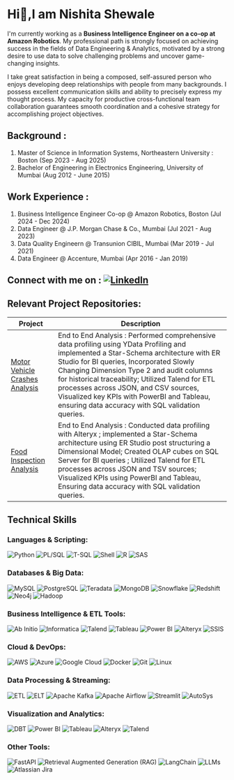 # Hi👋,I am Nishita Shewale


I'm currently working as a **Business Intelligence Engineer on a co-op at Amazon Robotics**. My professional path is strongly focused on achieving success in the fields of Data Engineering & Analytics, motivated by a strong desire to use data to solve challenging problems and uncover game-changing insights.

I take great satisfaction in being a composed, self-assured person who enjoys developing deep relationships with people from many backgrounds. I possess excellent communication skills and ability to precisely express my thought process. My capacity for productive cross-functional team collaboration guarantees smooth coordination and a cohesive strategy for accomplishing project objectives.

## **Background :**

1. Master of Science in Information Systems, Northeastern University : Boston (Sep 2023 - Aug 2025)
2. Bachelor of Engineering in Electronics Engineering, University of Mumbai (Aug 2012 - June 2015)

## **Work Experience :** 

1. Business Intelligence Engineer Co-op @ Amazon Robotics, Boston (Jul 2024 - Dec 2024)
2. Data Engineer @ J.P. Morgan Chase & Co., Mumbai (Jul 2021 - Aug 2023)
3. Data Quality Engineern @ Transunion CIBIL, Mumbai (Mar 2019 - Jul 2021)
4. Data Engineer @ Accenture, Mumbai (Apr 2016 - Jan 2019)

## **Connect with me on** : [![LinkedIn](https://img.shields.io/badge/LinkedIn-0077B5?style=for-the-badge&logo=linkedin&logoColor=white)](https://www.linkedin.com/in/nishitashewale/)

## Relevant Project Repositories:

| Project                                                                 | Description |
|-------------------------------------------------------------------------|-------------|
| [Motor Vehicle Crashes Analysis](https://github.com/nishita-shewale/Motor-Vehicle-Crash-Analysis) | End to End Analysis : Performed comprehensive data profiling using YData Profiling and implemented a Star-Schema architecture with ER Studio for BI queries, Incorporated Slowly Changing Dimension Type 2 and audit columns for historical traceability; Utilized Talend for ETL processes across JSON, and CSV sources, Visualized key KPIs with PowerBI and Tableau, ensuring data accuracy with SQL validation queries.|
| [Food Inspection Analysis](https://github.com/nishita-shewale/Food-Inspection-Analysis)               |  End to End Analysis : Conducted data profiling with Alteryx ; implemented a Star-Schema architecture using ER Studio post structuring a Dimensional Model; Created OLAP cubes on SQL Server for BI queries ; Utilized Talend for ETL processes across JSON and TSV sources; Visualized KPIs using PowerBI and Tableau, Ensuring data accuracy with SQL validation queries.|

## Technical Skills

### **Languages & Scripting:**
![Python](https://img.shields.io/badge/Python-3776AB?style=for-the-badge&logo=python&logoColor=white)
![PL/SQL](https://img.shields.io/badge/PL/SQL-4479A1?style=for-the-badge&logo=oracle&logoColor=white)
![T-SQL](https://img.shields.io/badge/T--SQL-CC2927?style=for-the-badge&logo=microsoft-sql-server&logoColor=white)
![Shell](https://img.shields.io/badge/Shell-4EAA25?style=for-the-badge&logo=gnu-bash&logoColor=white)
![R](https://img.shields.io/badge/R-276DC3?style=for-the-badge&logo=r&logoColor=white)
![SAS](https://img.shields.io/badge/SAS-0066A1?style=for-the-badge&logo=sas&logoColor=white)

### **Databases & Big Data:**
![MySQL](https://img.shields.io/badge/MySQL-4479A1?style=for-the-badge&logo=mysql&logoColor=white)
![PostgreSQL](https://img.shields.io/badge/PostgreSQL-336791?style=for-the-badge&logo=postgresql&logoColor=white)
![Teradata](https://img.shields.io/badge/Teradata-EE5C2C?style=for-the-badge&logo=teradata&logoColor=white)
![MongoDB](https://img.shields.io/badge/MongoDB-47A248?style=for-the-badge&logo=mongodb&logoColor=white)
![Snowflake](https://img.shields.io/badge/Snowflake-00A3E0?style=for-the-badge&logo=snowflake&logoColor=white)
![Redshift](https://img.shields.io/badge/Amazon%20Redshift-232F3E?style=for-the-badge&logo=amazon-aws&logoColor=white)
![Neo4j](https://img.shields.io/badge/Neo4j-008CC1?style=for-the-badge&logo=neo4j&logoColor=white)
![Hadoop](https://img.shields.io/badge/Hadoop-66CCFF?style=for-the-badge&logo=apache-hadoop&logoColor=white)

### **Business Intelligence & ETL Tools:**
![Ab Initio](https://img.shields.io/badge/Ab%20Initio-000000?style=for-the-badge)
![Informatica](https://img.shields.io/badge/Informatica-FF4500?style=for-the-badge&logo=informaticacloud&logoColor=white)
![Talend](https://img.shields.io/badge/Talend-FF5025?style=for-the-badge&logo=talend&logoColor=white)
![Tableau](https://img.shields.io/badge/Tableau-E97627?style=for-the-badge&logo=tableau&logoColor=white)
![Power BI](https://img.shields.io/badge/Power%20BI-F2C811?style=for-the-badge&logo=powerbi&logoColor=white)
![Alteryx](https://img.shields.io/badge/Alteryx-00B5E2?style=for-the-badge&logo=alteryx&logoColor=white)
![SSIS](https://img.shields.io/badge/SSIS-CC2927?style=for-the-badge&logo=microsoft-sql-server&logoColor=white)

### **Cloud & DevOps:**
![AWS](https://img.shields.io/badge/AWS-232F3E?style=for-the-badge&logo=amazonaws&logoColor=white)
![Azure](https://img.shields.io/badge/Azure-0089D6?style=for-the-badge&logo=microsoft-azure&logoColor=white)
![Google Cloud](https://img.shields.io/badge/GCP-4285F4?style=for-the-badge&logo=google-cloud&logoColor=white)
![Docker](https://img.shields.io/badge/Docker-2496ED?style=for-the-badge&logo=docker&logoColor=white)
![Git](https://img.shields.io/badge/Git-F05032?style=for-the-badge&logo=git&logoColor=white)
![Linux](https://img.shields.io/badge/Linux-FCC624?style=for-the-badge&logo=linux&logoColor=black)

### **Data Processing & Streaming:**
![ETL](https://img.shields.io/badge/ETL-FF8800?style=for-the-badge)
![ELT](https://img.shields.io/badge/ELT-FF4500?style=for-the-badge)
![Apache Kafka](https://img.shields.io/badge/Apache%20Kafka-231F20?style=for-the-badge&logo=apache-kafka&logoColor=white)
![Apache Airflow](https://img.shields.io/badge/Apache%20Airflow-017B75?style=for-the-badge&logo=apache-airflow&logoColor=white)
![Streamlit](https://img.shields.io/badge/Streamlit-FF4B4B?style=for-the-badge&logo=streamlit&logoColor=white)
![AutoSys](https://img.shields.io/badge/AutoSys-00457C?style=for-the-badge&logo=windows-terminal&logoColor=white)

### **Visualization and Analytics:**
![DBT](https://img.shields.io/badge/DBT-FF6347?style=for-the-badge&logo=dbt&logoColor=white)
![Power BI](https://img.shields.io/badge/Power%20BI-F2C811?style=for-the-badge&logo=powerbi&logoColor=white)
![Tableau](https://img.shields.io/badge/Tableau-E97627?style=for-the-badge&logo=tableau&logoColor=white)
![Alteryx](https://img.shields.io/badge/Alteryx-00B5E2?style=for-the-badge&logo=alteryx&logoColor=white)
![Talend](https://img.shields.io/badge/Talend-FF5025?style=for-the-badge&logo=talend&logoColor=white)

### **Other Tools:**
![FastAPI](https://img.shields.io/badge/FastAPI-009688?style=for-the-badge&logo=fastapi&logoColor=white)
![Retrieval Augmented Generation (RAG)](https://img.shields.io/badge/Retrieval%20Augmented%20Generation-FFD700?style=for-the-badge&logo=python&logoColor=white)
![LangChain](https://img.shields.io/badge/LangChain-2C80B3?style=for-the-badge&logo=python&logoColor=white)
![LLMs](https://img.shields.io/badge/LLMs-4C4C9A?style=for-the-badge)
![Atlassian Jira](https://img.shields.io/badge/Atlassian%20Jira-0052CC?style=for-the-badge&logo=jira&logoColor=white)


